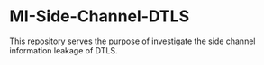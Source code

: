 # MI-Side-Channel-DTLS
This repository serves the purpose of investigate the side channel information leakage of DTLS.
